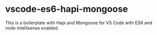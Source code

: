 # vscode-es6-hapi-mongoose

This is a boilerplate with Hapi and Mongoose for VS Code with ES6 and node intellisense enabled.
